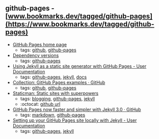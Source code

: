 github-pages - [www.bookmarks.dev/tagged/github-pages](https://www.bookmarks.dev/tagged/github-pages)
---
* [GitHub Pages home page](https://pages.github.com/)
    * tags: [github](../tags/github.md), [github-pages](../tags/github-pages.md)
* [Dependency versions](https://pages.github.com/versions/)
    * tags: [github-pages](../tags/github-pages.md)
* [Using Jekyll as a static site generator with GitHub Pages - User Documentation        ](https://help.github.com/articles/using-jekyll-as-a-static-site-generator-with-github-pages/)
    * tags: [github-pages](../tags/github-pages.md), [jekyll](../tags/jekyll.md), [docs](../tags/docs.md)
* [Collection: GitHub Pages examples · GitHub](https://github.com/collections/github-pages-examples)
    * tags: [github](../tags/github.md), [github-pages](../tags/github-pages.md)
* [Staticman: Static sites with superpowers](https://staticman.net/)
    * tags: [blogging](../tags/blogging.md), [github-pages](../tags/github-pages.md), [jekyll](../tags/jekyll.md)
    * :octocat: [github url](https://github.com/eduardoboucas/staticman)
* [ GitHub Pages now faster and simpler with Jekyll 3.0 · GitHub](https://github.com/blog/2100-github-pages-now-faster-and-simpler-with-jekyll-3-0)
    * tags: [markdown](../tags/markdown.md), [github-pages](../tags/github-pages.md)
* [Setting up your GitHub Pages site locally with Jekyll - User Documentation        ](https://help.github.com/articles/setting-up-your-github-pages-site-locally-with-jekyll/)
    * tags: [github-pages](../tags/github-pages.md), [jekyll](../tags/jekyll.md)
